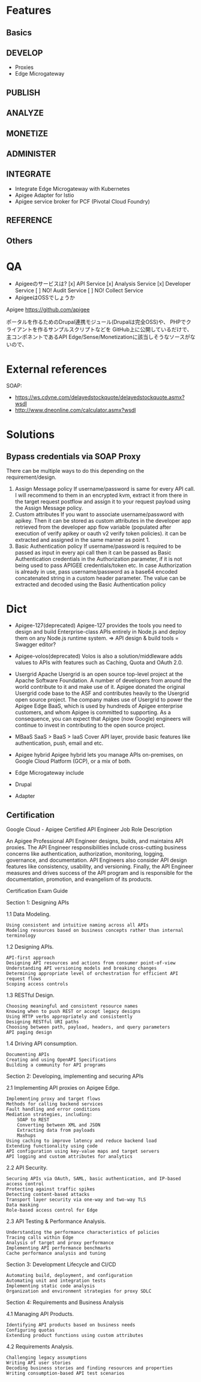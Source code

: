 
# Features

## Basics

## DEVELOP
- Proxies
- Edge Microgateway

## PUBLISH
## ANALYZE
## MONETIZE
## ADMINISTER

## INTEGRATE
- Integrate Edge Microgateway with Kubernetes 
- Apigee Adapter for Istio
- Apigee service broker for PCF (Pivotal Cloud Foundry)

## REFERENCE
## Others

# QA
- Apigeeのサービスは?
	[x] API Service
	[x] Analysis Service
	[x] Developer Service
	[ ] NO! Audit Service
	[ ] NO! Collect Service
- ApigeeはOSSでしょうか

Apigee
https://github.com/apigee

ポータルを作るためのDrupal連携モジュール(Drupalは完全OSS)や、
PHPでクライアントを作るサンプルスクリプトなどを
GitHub上に公開しているだけで、主コンポネントであるAPI Edge/Sense/Monetizationに該当しそうなソースがないので、


# External references

SOAP:
- https://ws.cdyne.com/delayedstockquote/delayedstockquote.asmx?wsdl
- http://www.dneonline.com/calculator.asmx?wsdl


# Solutions

## Bypass credentials via SOAP Proxy

There can be multiple ways to do this depending on the requirement/design.

1. Assign Message policy
   If username/password is same for every API call. I will recommend to them in an encrypted kvm, extract it from there in the target request postflow and assign it to your request payload using the Assign Message policy.
2. Custom attributes
   If you want to associate username/password with apikey.
   Then it can be stored as custom attributes in the developer app retrieved from the developer app flow variable (populated after execution of verify apikey or oauth v2 verify token policies). it can be extracted and assigned in the same manner as point 1.
3. Basic Authentication policy
   If username/password is required to be passed as input in every api call then it can be passed as Basic Authentication credentials in the Authorization parameter, if it is not being used to pass APIGEE credentials/token etc. In case Authorization is already in use, pass username/password as a base64 encoded concatenated string in a custom header parameter. The value can be extracted and decoded using the Basic Authentication policy



# Dict

- Apigee-127(deprecated)
  Apigee-127 provides the tools you need to design and build Enterprise-class APIs entirely in Node.js and deploy them on any Node.js runtime system.
  => API design & build tools
  = Swagger editor?

- Apigee-volos(deprecated)
  Volos is also a solution/middleware adds values to APIs with features such as Caching, Quota and OAuth 2.0.

- Usergrid
  Apache Usergrid is an open source top-level project at the Apache Software Foundation. A number of developers from around the world contribute to it and make use of it. Apigee donated the original Usergrid code base to the ASF and contributes heavily to the Usergrid open source project. The company makes use of Usergrid to power the Apigee Edge BaaS, which is used by hundreds of Apigee enterprise customers, and whom Apigee is committed to supporting. As a consequence, you can expect that Apigee (now Google) engineers will continue to invest in contributing to the open source project.

- MBaaS
  SaaS > BaaS > IaaS
  Cover API layer, provide basic features like authentication, push, email and etc.

- Apigee hybrid
  Apigee hybrid lets you manage APIs on-premises, on Google Cloud Platform (GCP), or a mix of both.
- Edge Microgateway include

- Drupal
- Adapter

## Certification

Google Cloud - Apigee Certified API Engineer
Job Role Description

An Apigee Professional API Engineer designs, builds, and maintains API proxies.
The API Engineer responsibilities include cross-cutting business concerns like authentication,
authorization, monitoring, logging, governance, and documentation.
API Engineers also consider API design features like consistency, usability, and versioning.
Finally, the API Engineer measures and drives success of the API program and is responsible for the documentation,
promotion, and evangelism of its products.


Certification Exam Guide

Section 1: Designing APIs

1.1 Data Modeling.

    Using consistent and intuitive naming across all APIs
    Modeling resources based on business concepts rather than internal terminology

1.2 Designing APIs.

    API-first approach
    Designing API resources and actions from consumer point-of-view
    Understanding API versioning models and breaking changes
    Determining appropriate level of orchestration for efficient API request flows
    Scoping access controls

1.3 RESTful Design.

    Choosing meaningful and consistent resource names
    Knowing when to push REST or accept legacy designs
    Using HTTP verbs appropriately and consistently
    Designing RESTful URI paths
    Choosing between path, payload, headers, and query parameters
    API paging design

1.4 Driving API consumption.

    Documenting APIs
    Creating and using OpenAPI Specifications
    Building a community for API programs

Section 2: Developing, implementing and securing APIs

2.1 Implementing API proxies on Apigee Edge.

    Implementing proxy and target flows
    Methods for calling backend services
    Fault handling and error conditions
    Mediation strategies, including:
        SOAP to REST
        Converting between XML and JSON
        Extracting data from payloads
        Mashups
    Using caching to improve latency and reduce backend load
    Extending functionality using code
    API configuration using key-value maps and target servers
    API logging and custom attributes for analytics

2.2 API Security.

    Securing APIs via OAuth, SAML, basic authentication, and IP-based access control
    Protecting against traffic spikes
    Detecting content-based attacks
    Transport layer security via one-way and two-way TLS
    Data masking
    Role-based access control for Edge

2.3 API Testing & Performance Analysis.

    Understanding the performance characteristics of policies
    Tracing calls within Edge
    Analysis of target and proxy performance
    Implementing API performance benchmarks
    Cache performance analysis and tuning

Section 3: Development Lifecycle and CI/CD

    Automating build, deployment, and configuration
    Automating unit and integration tests
    Implementing static code analysis
    Organization and environment strategies for proxy SDLC

Section 4: Requirements and Business Analysis

4.1 Managing API Products.

    Identifying API products based on business needs
    Configuring quotas
    Extending product functions using custom attributes

4.2 Requirements Analysis.

    Challenging legacy assumptions
    Writing API user stories
    Decoding business stories and finding resources and properties
    Writing consumption-based API test scenarios

